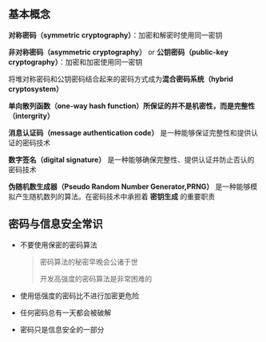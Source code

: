 ## 基本概念

**对称密码（symmetric cryptography）**：加密和解密时使用同一密钥

**非对称密码（asymmetric cryptography）** or **公钥密码（public-key cryptography）**：加密和加密使用同一密钥

将堆对称密码和公钥密码结合起来的密码方式成为**混合密码系统（hybrid cryptosystem）**

**单向散列函数（one-way hash function）**所保证的并不是机密性，而是**完整性（intergrity）**

**消息认证码（message authentication code）** 是一种能够保证完整性和提供认证的密码技术

**数字签名（digital signature）** 是一种能够确保完整性、提供认证并防止否认的密码技术

**伪随机数生成器（Pseudo Random Number Generator,PRNG）** 是一种能够模拟产生随机数列的算法。在密码技术中承担着 **密钥生成** 的重要职责

## 密码与信息安全常识

* 不要使用保密的密码算法

    > 密码算法的秘密早晚会公诸于世
    >
    > 开发高强度的密码算法是非常困难的

* 使用低强度的密码比不进行加密更危险
* 任何密码总有一天都会被破解
* 密码只是信息安全的一部分
